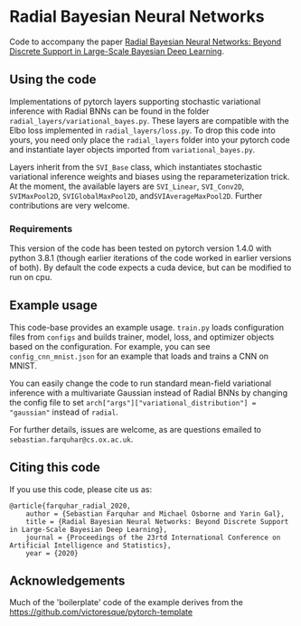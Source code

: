 # Radial Bayesian Neural Networks
Code to accompany the paper [Radial Bayesian Neural Networks: Beyond Discrete Support in Large-Scale Bayesian Deep Learning](https://arxiv.org/abs/1907.00865).

## Using the code
Implementations of pytorch layers supporting stochastic variational inference with Radial BNNs can be found in the folder `radial_layers/variational_bayes.py`.
These layers are compatible with the Elbo loss implemented in `radial_layers/loss.py`.
To drop this code into yours, you need only place the `radial_layers` folder into your pytorch code and instantiate layer objects imported from `variational_bayes.py`.

Layers inherit from the `SVI_Base` class, which instantiates stochastic variational inference weights and biases using the reparameterization trick.
At the moment, the available layers are `SVI_Linear`, `SVI_Conv2D`, `SVIMaxPool2D`, `SVIGlobalMaxPool2D`, and`SVIAverageMaxPool2D`.
Further contributions are very welcome.

### Requirements
This version of the code has been tested on pytorch version 1.4.0 with python 3.8.1 (though earlier iterations of the code worked in earlier versions of both). By default the code expects a cuda device, but can be modified to run on cpu.

## Example usage
This code-base provides an example usage.
`train.py` loads configuration files from `configs` and builds trainer, model, loss, and optimizer objects based on the configuration.
For example, you can see `config_cnn_mnist.json` for an example that loads and trains a CNN on MNIST.

You can easily change the code to run standard mean-field variational inference with a multivariate Gaussian instead of Radial BNNs by changing the config file to set `arch["args"]["variational_distribution"] = "gaussian"` instead of `radial`.

For further details, issues are welcome, as are questions emailed to `sebastian.farquhar@cs.ox.ac.uk`.

## Citing this code
If you use this code, please cite us as:
```
@article{farquhar_radial_2020,
    author = {Sebastian Farquhar and Michael Osborne and Yarin Gal},
    title = {Radial Bayesian Neural Networks: Beyond Discrete Support in Large-Scale Bayesian Deep Learning},
    journal = {Proceedings of the 23rtd International Conference on Artificial Intelligence and Statistics},
    year = {2020}
```

## Acknowledgements
Much of the 'boilerplate' code of the example derives from the https://github.com/victoresque/pytorch-template 
